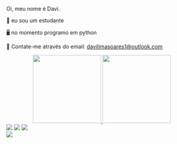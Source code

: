 Oi, meu nome é Davi.

📖 eu sou um estudante

🖥️ no momento programo em python

📧 Contate-me através do email: davilimasoares1@outlook.com 


<div align="center">
  <a href="https://github.com/DaviLimS">
  <img height="180em" src="https://github-readme-stats.vercel.app/api?username=DaviLimS&show_icons=true&theme=blue&include_all_commits=true&count_private=true"/>
  <img height="180em" src="https://github-readme-stats.vercel.app/api/top-langs/?username=DaviLimS&layout=compact&langs_count=7&theme=orange"/>
</div>

<div>  
  <a href="https://instagram.com/_davi.lim_" target="_blank"><img src="https://img.shields.io/badge/-Instagram-%23E4405F?style=for-the-badge&logo=instagram&logoColor=white" target="_blank"></a>
  <a href = "mailto:davilimasoares1outlook.com"><img src="https://img.shields.io/badge/-Outlook-%23333?style=for-the-badge&logo=hotmail&logoColor=white" target="_blank"></a>
  <a href = "https://twitter.com/Blwkz1"><img src="https://img.shields.io/badge/Twitter-1DA1F2?style=for-the-badge&logo=twitter&logoColor=white" target="_blank"></a>
</div>
  
<div>
  <a href="https://github.com/DaviLimS" target="_blank"><img src="https://img.shields.io/badge/Java-ED8B00?style=for-the-badge&logo=java&logoColor=white" target="_blank"></a>
</div>
